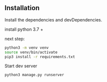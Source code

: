 ## Installation


Install the dependencies and devDependencies.

install python 3.7 +

next step:
```sh
python3 -m venv venv
source venv/bin/activate
pip3 install -r requirements.txt
```

Start dev server

```sh
python3 manage.py runserver
```

